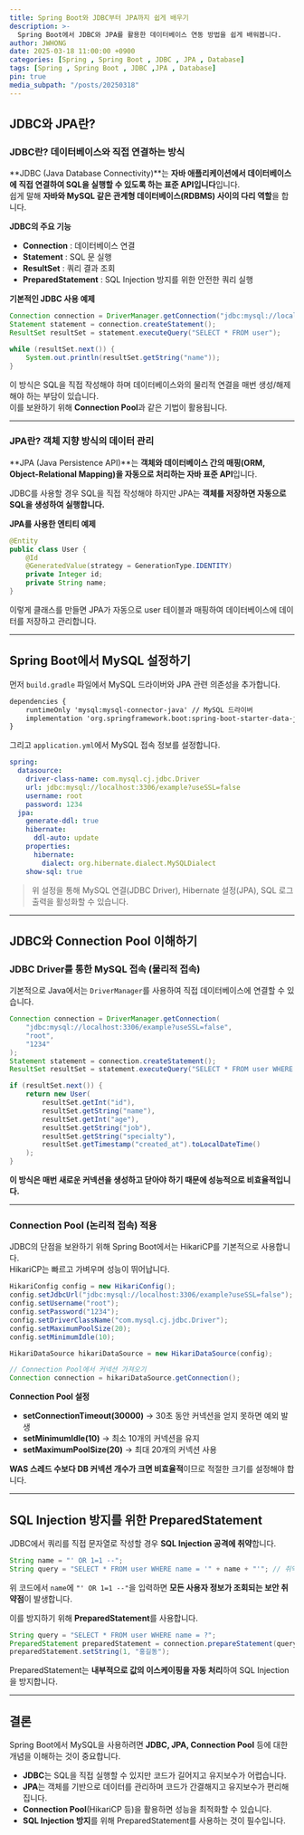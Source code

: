 ```yaml
---
title: Spring Boot와 JDBC부터 JPA까지 쉽게 배우기
description: >-
  Spring Boot에서 JDBC와 JPA를 활용한 데이터베이스 연동 방법을 쉽게 배워봅니다.
author: JWHONG
date: 2025-03-18 11:00:00 +0900
categories: [Spring , Spring Boot , JDBC , JPA , Database]
tags: [Spring , Spring Boot , JDBC ,JPA , Database]
pin: true
media_subpath: "/posts/20250318"
---
```



## JDBC와 JPA란?

### JDBC란? 데이터베이스와 직접 연결하는 방식

**JDBC (Java Database Connectivity)**는 **자바 애플리케이션에서 데이터베이스에 직접 연결하여 SQL을 실행할 수 있도록 하는 표준 API입니다**입니다.  
쉽게 말해 **자바와 MySQL 같은 관계형 데이터베이스(RDBMS) 사이의 다리 역할**을 합니다.

**JDBC의 주요 기능**
  - **Connection** : 데이터베이스 연결
  - **Statement** : SQL 문 실행
  - **ResultSet** : 쿼리 결과 조회
  - **PreparedStatement** : SQL Injection 방지를 위한 안전한 쿼리 실행

**기본적인 JDBC 사용 예제**

```java
Connection connection = DriverManager.getConnection("jdbc:mysql://localhost:3306/example", "root", "1234");
Statement statement = connection.createStatement();
ResultSet resultSet = statement.executeQuery("SELECT * FROM user");

while (resultSet.next()) {
    System.out.println(resultSet.getString("name"));
}
```
이 방식은 SQL을 직접 작성해야 하며 데이터베이스와의 물리적 연결을 매번 생성/해제해야 하는 부담이 있습니다.  
이를 보완하기 위해 **Connection Pool**과 같은 기법이 활용됩니다.

---

### JPA란? 객체 지향 방식의 데이터 관리

**JPA (Java Persistence API)**는 **객체와 데이터베이스 간의 매핑(ORM, Object-Relational Mapping)을 자동으로 처리하는 자바 표준 API**입니다.

JDBC를 사용할 경우 SQL을 직접 작성해야 하지만 JPA는 **객체를 저장하면 자동으로 SQL을 생성하여 실행합니다.**  

**JPA를 사용한 엔티티 예제**

```java
@Entity
public class User {
    @Id
    @GeneratedValue(strategy = GenerationType.IDENTITY)
    private Integer id;
    private String name;
}
```
이렇게 클래스를 만들면 JPA가 자동으로 user 테이블과 매핑하여 데이터베이스에 데이터를 저장하고 관리합니다.

---

## Spring Boot에서 MySQL 설정하기

먼저 `build.gradle` 파일에서 MySQL 드라이버와 JPA 관련 의존성을 추가합니다.

```xml
dependencies {
    runtimeOnly 'mysql:mysql-connector-java' // MySQL 드라이버
    implementation 'org.springframework.boot:spring-boot-starter-data-jpa' // JPA
}
```

그리고 `application.yml`에서 MySQL 접속 정보를 설정합니다.

```yml
spring:
  datasource:
    driver-class-name: com.mysql.cj.jdbc.Driver
    url: jdbc:mysql://localhost:3306/example?useSSL=false
    username: root
    password: 1234
  jpa:
    generate-ddl: true
    hibernate:
      ddl-auto: update
    properties:
      hibernate:
        dialect: org.hibernate.dialect.MySQLDialect
    show-sql: true
```
> 위 설정을 통해 MySQL 연결(JDBC Driver), Hibernate 설정(JPA), SQL 로그 출력을 활성화할 수 있습니다.

---

## JDBC와 Connection Pool 이해하기

### JDBC Driver를 통한 MySQL 접속 (물리적 접속)

기본적으로 Java에서는 `DriverManager`를 사용하여 직접 데이터베이스에 연결할 수 있습니다.

```java
Connection connection = DriverManager.getConnection(
    "jdbc:mysql://localhost:3306/example?useSSL=false",
    "root", 
    "1234"
);
Statement statement = connection.createStatement();
ResultSet resultSet = statement.executeQuery("SELECT * FROM user WHERE id = " + userId);

if (resultSet.next()) {
    return new User(
        resultSet.getInt("id"),
        resultSet.getString("name"),
        resultSet.getInt("age"),
        resultSet.getString("job"),
        resultSet.getString("specialty"),
        resultSet.getTimestamp("created_at").toLocalDateTime()
    );
}
```
**이 방식은 매번 새로운 커넥션을 생성하고 닫아야 하기 때문에 성능적으로 비효율적입니다.**

---

### Connection Pool (논리적 접속) 적용

JDBC의 단점을 보완하기 위해 Spring Boot에서는 HikariCP를 기본적으로 사용합니다.  
HikariCP는 빠르고 가벼우며 성능이 뛰어납니다.

```java
HikariConfig config = new HikariConfig();
config.setJdbcUrl("jdbc:mysql://localhost:3306/example?useSSL=false");
config.setUsername("root");
config.setPassword("1234");
config.setDriverClassName("com.mysql.cj.jdbc.Driver");
config.setMaximumPoolSize(20);
config.setMinimumIdle(10);

HikariDataSource hikariDataSource = new HikariDataSource(config);

// Connection Pool에서 커넥션 가져오기
Connection connection = hikariDataSource.getConnection();
```

**Connection Pool 설정**
  - **setConnectionTimeout(30000)** &rarr; 30초 동안 커넥션을 얻지 못하면 예외 발생
  - **setMinimumIdle(10)** &rarr; 최소 10개의 커넥션을 유지
  - **setMaximumPoolSize(20)** &rarr; 최대 20개의 커넥션 사용

**WAS 스레드 수보다 DB 커넥션 개수가 크면 비효율적**이므로 적절한 크기를 설정해야 합니다.

---

## SQL Injection 방지를 위한 PreparedStatement

JDBC에서 쿼리를 직접 문자열로 작성할 경우 **SQL Injection 공격에 취약**합니다.

```java
String name = "' OR 1=1 --";
String query = "SELECT * FROM user WHERE name = '" + name + "'"; // 취약한 코드
```
위 코드에서 `name`에 `"' OR 1=1 --"`을 입력하면 **모든 사용자 정보가 조회되는 보안 취약점**이 발생합니다.

이를 방지하기 위해 **PreparedStatement**를 사용합니다.

```java
String query = "SELECT * FROM user WHERE name = ?";
PreparedStatement preparedStatement = connection.prepareStatement(query);
preparedStatement.setString(1, "홍길동");
```
PreparedStatement는 **내부적으로 값의 이스케이핑을 자동 처리**하여 SQL Injection을 방지합니다.

---

## 결론

Spring Boot에서 MySQL을 사용하려면 **JDBC, JPA, Connection Pool** 등에 대한 개념을 이해하는 것이 중요합니다.

 - **JDBC**는 SQL을 직접 실행할 수 있지만 코드가 길어지고 유지보수가 어렵습니다.
 - **JPA**는 객체를 기반으로 데이터를 관리하며 코드가 간결해지고 유지보수가 편리해집니다.
 - **Connection Pool**(HikariCP 등)을 활용하면 성능을 최적화할 수 있습니다.
 - **SQL Injection 방지**를 위해 PreparedStatement를 사용하는 것이 필수입니다.